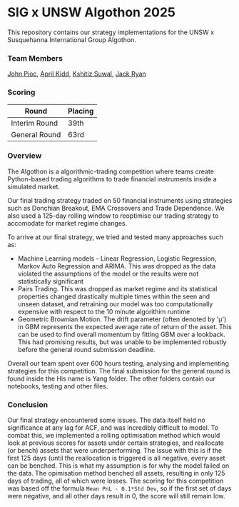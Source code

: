 # SIG x UNSW Algothon 2025

This repository contains our strategy implementations for the UNSW x Susquehanna International 
Group Algothon. 

### Team Members
[John Pioc](https://www.linkedin.com/in/john-pioc/), [April Kidd](https://www.linkedin.com/in/aprilkidd/), [Kshitiz Suwal](https://www.linkedin.com/in/kshitizsuwal/), [Jack Ryan](https://www.linkedin.com/in/jack-ryan-7ab1a5294) 

### Scoring
| Round         | Placing |
|---------------|---------|
| Interim Round | 39th    |
| General Round | 63rd    |

### Overview
The Algothon is a algorithmic-trading competition where teams create Python-based trading 
algorithms to trade financial instruments inside a simulated market. 

Our final trading strategy traded on 50 financial instruments using strategies such as Donchian 
Breakout, EMA Crossovers and Trade Dependence. We also used a 125-day rolling window to 
reoptimise our trading strategy to accomodate for market regime changes.

To arrive at our final strategy, we tried and tested many approaches such as:

- Machine Learning models - Linear Regression, Logistic Regression, Markov Auto Regression and 
  ARIMA. This was dropped as the data violated the assumptions of the model or the results were 
  not statistically significant
- Pairs Trading. This was dropped as market regime and its statistical properties changed 
  drastically multiple times within the seen and unseen dataset, and retraining our model was 
  too computationally expensive with respect to the 10 minute algorithim runtime
- Geometric Brownian Motion. The drift parameter (often denoted by 'μ') in GBM represents the expected 
  average rate of return of the asset. This can be used to find overall momentum by fitting GBM over a 
  lookback. This had promising results, but was unable to be implemented robustly
  before the general round submission deadline.

Overall our team spent over 600 hours testing, analysing and implementing strategies for this competition. 
The final submission for the general round is found inside the His name is Yang folder. The other folders contain 
our notebooks, testing and other files.

### Conclusion
Our final strategy encountered some issues. The data itself held no significance at any lag for ACF, and was incredibly difficult to model.
To combat this, we implemented a rolling optimisation method which would look at previous scores for assets under certain
strategies, and reallocate (or bench) assets that were underperforming. The issue with this is if the first 125 days (until the reallocation is triggered
is all negative, every asset can be benched. This is what my assumption is for why the model failed on the data. The opimisation method benched all assets, 
resulting in only 125 days of trading, all of which were losses. The scoring for this competition was based off the formula `Mean PnL - 0.1*Std Dev`, so
if the first set of days were negative, and all other days result in 0, the score will still remain low.
